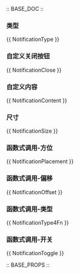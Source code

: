 :: BASE_DOC ::

### 类型

{{ NotificationType }}

### 自定义关闭按钮

{{ NotificationClose }}

### 自定义内容

{{ NotificationContent }}

### 尺寸

{{ NotificationSize }}

### 函数式调用-方位

{{ NotificationPlacement }}

### 函数式调用-偏移

{{ NotificationOffset }}

### 函数式调用-类型

{{ NotificationType4Fn }}

### 函数式调用-开关

{{ NotificationToggle }}


:: BASE_PROPS ::
